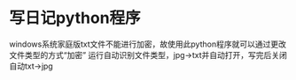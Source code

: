 # 写日记python程序
windows系统家庭版txt文件不能进行加密，故使用此python程序就可以通过更改文件类型的方式“加密”
运行自动识别文件类型，jpg->txt并自动打开，写完后关闭自动txt->jpg
